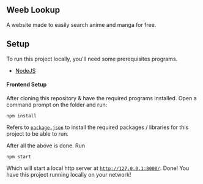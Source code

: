 ## Weeb Lookup

A website made to easily search anime and manga for free.

## Setup

To run this project locally, you'll need some prerequisites programs.

- [NodeJS](https://nodejs.org/)

#### Frontend Setup

After cloning this repository & have the required programs installed. Open a command prompt on the folder and run:

```
npm install
```

Refers to [`package.json`](https://github.com/kobito-kun/ReactJS/blob/master/b-project/package.json) to install the required packages / libraries for this project to be able to run.

After all the above is done. Run

```
npm start
```

Which will start a local http server at [`http://127.0.0.1:8000/`](http://127.0.0.1:8000/). Done! You have this project running locally on your network!
